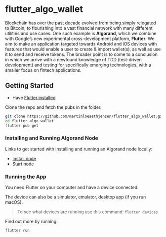 # flutter_algo_wallet

Blockchain has over the past decade evolved from being simply relegated to Bitcoin, to flourishing into a vast financial network with many different utilities and use cases.
One such example is **Algorand**, which we combine with Google’s new experimental cross-development platform, **Flutter**.
We aim to make an application targeted towards Android and iOS devices with features that would enable a user to create & import wallet(s), as well as use it to send and receive tokens.
The broader point is to come to a conclusion in which we arrive with a newfound knowledge of TDD (test-driven development) and testing for specifically emerging technologies, with a smaller focus on fintech applications.

## Getting Started

- Have [Flutter installed](https://flutter.dev/docs/get-started/install)

Clone the repo and fetch the pubs in the folder.

```sh
git clone https://github.com/martinloesethjensen/flutter_algo_wallet.git
cd flutter_algo_wallet
flutter pub get
```

### Installing and Running Algorand Node

Links to get started with installing and running an Algorand node locally:

- [Install node](https://developer.algorand.org/docs/run-a-node/setup/install/)
- [Start node](https://developer.algorand.org/docs/run-a-node/setup/install/#start-node)

### Running the App

You need Flutter on your computer and have a device connected.

The device can also be a simulator, emulator, desktop app (if you run macOS).

> To see what devices are running use this command: `flutter devices`

Find out more by running:

`flutter run`
